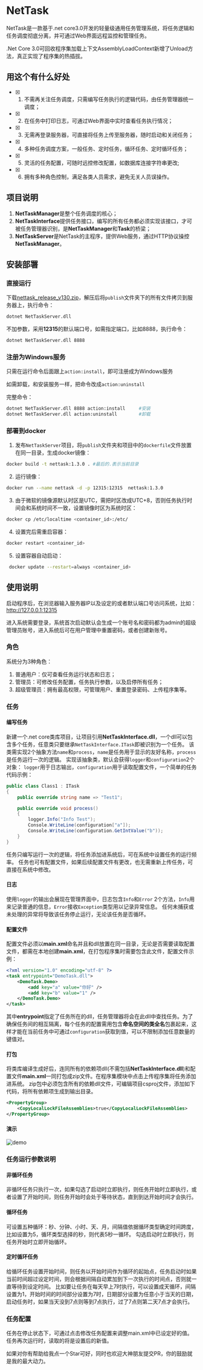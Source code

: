 # NetTask
NetTask是一款基于.net core3.0开发的轻量级通用任务管理系统，将任务逻辑和任务调度彻底分离，并可通过Web界面远程监控和管理任务。

.Net Core 3.0可回收程序集加载上下文AssemblyLoadContext新增了Unload方法，真正实现了程序集的热插拔。

## 用这个有什么好处
- [x] 1. 不需再关注任务调度，只需编写任务执行的逻辑代码，由任务管理器统一调度；
- [x] 2. 在任务中打印日志，可通过Web界面中实时查看任务执行情况；
- [x] 3. 无需再登录服务器，可直接将任务上传至服务器，随时启动和关闭任务；
- [x] 4. 多种任务调度方案，一般任务、定时任务，循环任务、定时循环任务；
- [x] 5. 灵活的任务配置，可随时远控修改配置，如数据库连接字符串更改;
- [x] 6. 拥有多种角色控制，满足各类人员需求，避免无关人员误操作。

## 项目说明

1. **NetTaskManager**是整个任务调度的核心；
2. **NetTaskInterface**提供任务接口，编写的所有任务都必须实现该接口，才可被任务管理器识别，是**NetTaskManager**和**Task**的桥梁；
3. **NetTaskServer**是NetTask的主程序，提供Web服务，通过HTTP协议操控**NetTaskManager**。

## 安装部署

### 直接运行

下载[nettask_release_v130.zip](https://github.com/Mcdull0921/NetTask/releases/download/v1.3.0/nettask_release_v130.zip)，解压后将`publish`文件夹下的所有文件拷贝到服务器上，执行命令：

```bash
dotnet NetTaskServer.dll
```

不加参数，采用**12315**的默认端口号，如需指定端口，比如8888，执行命令：

```bash
dotnet NetTaskServer.dll 8888
```

### 注册为Windows服务

只需在运行命令后面跟上`action:install`，即可注册成为Windows服务

如需卸载，和安装服务一样，把命令改成`action:uninstall`

完整命令：

```bash
dotnet NetTaskServer.dll 8888 action:install     #安装
dotnet NetTaskServer.dll action:uninstall        #卸载
```

### 部署到docker

1. 发布`NetTaskServer`项目，将`publish`文件夹和项目中的`dockerfile`文件放置在同一目录，生成docker镜像：
```bash
docker build -t nettask:1.3.0 . #最后的.表示当前目录
```
2. 运行镜像：
```bash
docker run --name nettask -d -p 12315:12315  nettask:1.3.0
```
3. 由于微软的镜像源默认时区是UTC，需把时区改成UTC+8，否则任务执行时间会和系统时间不一致，设置镜像时区为系统时区：
```bash
docker cp /etc/localtime <container_id>:/etc/
```
4. 设置完后需重启容器：
```bash
docker restart <container_id>
```
5. 设置容器自动启动：
```bash
 docker update --restart=always <container_id>
```

## 使用说明

启动程序后，在浏览器输入服务器IP以及设定的或者默认端口号访问系统，比如：http://127.0.0.1:12315

进入系统需要登录，系统首次启动默认会生成一个账号名和密码都为admin的超级管理员账号，进入系统后可在用户管理中重置密码，或者创建新账号。

### 角色

系统分为3种角色：

1. 普通用户：仅可查看任务运行状态和日志；
2. 管理员：可修改任务配置，任务执行参数，以及启停所有任务；
3. 超级管理员：拥有最高权限，可管理用户、重置登录密码、上传程序集等。

### 任务

#### 编写任务

新建一个.net core类库项目，让项目引用**NetTaskInterface.dll**，一个dll可以包含多个任务，任意类只要继承`NetTaskInterface.ITask`即被识别为一个任务。
该类需实现2个抽象方法`name`和`process`，`name`是任务用于显示的友好名称，`process`是任务运行一次的逻辑。
实现该抽象类，默认会获得`logger`和`configuration`2个对象： `logger`用于日志输出，`configuration`用于读取配置文件，一个简单的任务代码示例：

```C#
public class Class1 : ITask
{
    public override string name => "Test1";

    public override void process()
    {
        logger.Info("Info Test");
        Console.WriteLine(configuration["a"]);
        Console.WriteLine(configuration.GetIntValue("b"));
    }
}
```

任务只编写运行一次的逻辑，将任务添加进系统后，可在系统中设置任务的运行频率。
任务也可有配置文件，如果后续配置文件有更改，也无需重新上传任务，可直接在系统中修改。

#### 日志

使用`logger`的输出会展现在管理界面中，日志包含`Info`和`Error` 2个方法，`Info`用来记录普通的信息，`Error`接收`Exception`类型用以记录异常信息。
任何未捕获或未处理的异常将导致该任务停止运行，无论该任务是否循环。

#### 配置文件

配置文件必须以**main.xml**命名并且和dll放置在同一目录，无论是否需要读取配置文件，都需在本地创建**main.xml**，在打包程序集时需要包含此文件，配置文件示例：

```xml
<?xml version="1.0" encoding="utf-8" ?>
<task entrypoint="DemoTask.dll">
	<DemoTask.Demo>
		<add key="a" value="你好" />
		<add key="b" value="1" />
	</DemoTask.Demo>
</task>
```

其中**entrypoint**指定了任务所在的dll，任务管理器将会在此dll中查找任务。为了确保任务间的相互隔离，每个任务的配置需用包含**命名空间的类全名**包裹起来，这样才能在当前任务中可通过`configuration`获取到值，可以不限制添加任意数量的键值对。

#### 打包

将类库编译生成好后，连同所有的依赖项dll(不需包括**NetTaskInterface.dll**)和配置文件**main.xml**一同打包成zip文件。在程序集模块中点击上传程序集将任务添加进系统。
zip包中必须包含所有的依赖dll文件，可编辑项目csproj文件，添加如下代码，将所有依赖项生成到输出目录。

```xml
<PropertyGroup>
    <CopyLocalLockFileAssemblies>true</CopyLocalLockFileAssemblies>
</PropertyGroup>
```

#### 演示

![demo](https://github.com/Mcdull0921/NetTask/blob/master/demo.gif)

### 任务运行参数说明

#### 非循环任务

非循环任务只执行一次，如果勾选了启动时立即执行，则任务开始时立即执行，或者设置了开始时间，则任务开始时会处于等待状态，直到到达开始时间才会执行。

#### 循环任务
可设置五种循环：秒、分钟、小时、天、月，间隔值依据循环类型确定时间跨度，比如设置为5，循环类型选择的秒，则代表5秒一循环。
勾选启动时立即执行，则任务开始时立即开始循环。

#### 定时循环任务

给循环任务设置开始时间，则任务以开始时间作为循环的起始点，任务启动时如果当前时间超过设定时间，则会根据间隔自动累加到下一次执行的时间点，否则就一直等待到设定时间。
比如要让任务在每天早上7时执行，可以设置成天循环，间隔设置为1，开始时间的时间部分设置为7时，日期部分设置为任意小于当天的日期，启动任务时，如果当天没到7点则等到7点执行，过了7点则第二天7点才会执行。

### 任务配置

任务在停止状态下，可通过点击修改任务配置来调整main.xml中已设定好的值。任务再次运行时，读取的将是设置后的新值。

如果对你有帮助给我点一个Star可好，同时也欢迎大神朋友提交PR，你的鼓励就是我的最大动力。
